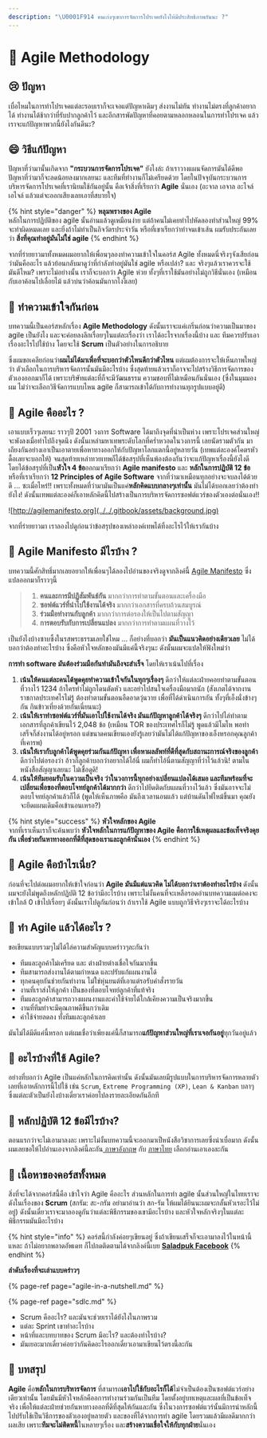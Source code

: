 ```yaml
---
description: "\U0001F914 คนเก่งๆเขาการจัดการโปรเจคยังไงให้มีประสิทธิภาพกันนะ ?"
---
```


# 👦 Agile Methodology

## 😢 ปัญหา

เบื่อไหมในการทำโปรเจคแต่ละรอบเราก็จะเจอแต่ปัญหาเดิมๆ ส่งงานไม่ทัน ทำงานไม่ตรงที่ลูกค้าอยากได้ ทำงานได้ช้ากว่าที่รับปากลูกค้าไว้ และอีกสารพัดปัญหาที่คอยตามหลอกหลอนในการทำโปรเจค แล้วเราจะแก้ปัญหาพวกนี้ยังไงกันดีนะ?

## 😄 วิธีแก้ปัญหา

ปัญหาที่ว่ามานั้นเกิดจาก **"กระบวนการจัดการโปรเจค"** ยังไงล่ะ ถ้าเราวางแผนจัดการมันได้ดีพอ ปัญหาที่ว่ามาก็จะลดน้อยลงมากเลยนะ และทีมที่ทำงานก็ไม่เครียดด้วย โดยในปัจจุบันกระบวนการบริหารจัดการโปรเจคที่เรานิยมใช้กันอยู่นั้น คือเจ้าสิ่งที่เรียกว่า **Agile** นั่นเอง \(อะจาล เอจาล อะไจล์ เอไจล์ แล้วแต่จะออกเสียงเลยเอาที่สบายใจ\)

{% hint style="danger" %}
**หลุมพรางของ Agile**  
หลักในการปฏิบัติของ agile นั้นอ่านแล้วดูเหมือนง่าย แต่ถ้าคนไม่เคยทำไปหัดลองทำส่วนใหญ่ 99% จะทำผิดหมดเลย และยิ่งถ้าไม่ทำเป็นกิจวัตรประจำวัน หรือที่เขาเรียกว่าทำจนเข้าเส้น ผมรับประกันเลยว่า **สิ่งที่คุณทำอยู่มันไม่ใช่ agile**
{% endhint %}

จากที่ร่ายยาวมาทั้งหมดผมอยากให้เพื่อนๆลองทำความเข้าใจในคอร์ส Agile ทั้งหมดนี่จริงๆจังเสียก่อนว่ามันคืออะไร แล้วย้อนกลับมาดูว่าที่กำลังทำอยู่มันใช่ agile หรือเปล่า? และ จริงๆแล้วเราควรจะใช้มันดีไหม? เพราะไม่อย่างนั้น เราก็จะบอกว่า Agile ห่วย ทั้งๆที่เราใช้มันอย่างไม่ถูกวิธีนั่นเอง \(เหมือนกับเอาค้อนไปเลื่อยไม้ แล้วบ่นว่าค้อนมันกากไงงี้เลย\)

## 👑 **ทำความเข้าใจกันก่อน**

บทความนี้เป็นคอร์สหลักเรื่อง **Agile Methodology** ดังนั้นเราจะแค่เกริ่นก่อนว่าความเป็นมาของ agile เป็นยังไง และจะค่อยลงลึกเรื่อยๆในแต่ละเรื่องว่า เราได้อะไรจากเรื่องนี้บ้าง และ ทีมควรปรับเอาเรื่องอะไรไปใช้บ้าง  โดยจะใช้ **Scrum** เป็นตัวอย่างในการอธิบาย

ซึ่งผมขอเคลียก่อนว่า**ผมไม่ได้มาเพื่อที่จะบอกว่าตัวไหนดีกว่าตัวไหน** แต่ผมต้องการจะให้เห็นภาพใหญ่ว่า ตัวเลือกในการบริหารจัดการนั้นมันมีอะไรบ้าง ซึ่งสุดท้ายแล้วเราก็อาจจะไปสร้างวิธีการจัดการของตัวเองออกมาก็ได้ เพราะบริษัทแต่ละที่ก็จะมีวัฒนธรรม ความชอบที่ไม่เหมือนกันนั่นเอง \(ซึ่งในมุมมองผม ไม่ว่าจะเลือกวิธีจัดการแบบไหน agile ก็สามารถเข้าได้กับการทำงานทุกรูปแบบอยู่ดี\)

## 🤔 Agile คืออะไร ?

เอาแบบเร็วๆเลยนะ ราวๆปี 2001 วงการ Software ได้มาถึงจุดที่น่าเป็นห่วง เพราะโปรเจคส่วนใหญ่จะพังลงเมื่อทำไปถึงจุดนึง ดังนั้นเหล่ามหาเทพระดับโลกที่คร่ำหวอดในวงการนี้ เลยนัดรวมตัวกัน มาเถียงกันอย่างเอาเป็นเอาตายเพื่อหาทางออกให้กับปัญหาโลกแตกนี้อยู่หลายวัน \(เทพแต่ละองค์โคตรหัวดื้อเลยจะบอกให้\) จนสุดท้ายเหล่าทวยเทพก็ได้ข้อสรุปที่เห็นพ้องต้องกันว่าจะแก้ปัญหาเรื่องนี้ยังไงดี โดยได้ข้อสรุปที่เป็น**หัวใจ 4 ข้อ**ออกมาเรียกว่า **Agile manifesto** และ **หลักในการปฏิบัติ 12 ข้อ** หรือที่เราเรียกว่า **12 Principles of Agile Software** จากที่ว่ามาเหมือนทุกอย่างจะจบลงได้ด้วยดี ... ซะเมื่อไหร่!! เพราะทั้งหมดที่ว่ามามันเป็นแค่**หลักคิดแบบกลางๆเท่านั้น** มันไม่ได้บอกเลยว่าต้องทำยังไง! ดังนั้นเทพแต่ละองค์ก็เอาหลักคิดนี้ไปสร้างเป็นการบริหารจัดการซอฟต์แวร์ของตัวเองต่อนั่นเอง!!

![http://agilemanifesto.org](../../.gitbook/assets/background.jpg)

จากที่ร่ายยาวมา เราลองไปดูก่อนว่าข้อสรุปของเหล่าองค์เทพได้ทิ้งอะไรไว้ให้เรากันบ้าง

## 🤔 Agile Manifesto มีไรบ้าง ?

บทความนี้ศักสิทธิ์มากเลยอยากให้เพื่อนๆได้ลองไปอ่านของจริงดูจากลิงค์นี้ [Agile Manifesto](http://agilemanifesto.org/) ซึ่งแปลออกมาก็ราวๆนี้

> 1. **คนและการมีปฏิสัมพันธ์กัน** มากกว่าการทำตามขั้นตอนและเครื่องมือ
> 2. **ซอฟต์แวร์ที่นำไปใช้งานได้จริง** มากกว่าเอกสารที่ครบถ้วนสมบูรณ์
> 3. **ร่วมมือทำงานกับลูกค้า** มากกว่าการต่อรองให้เป็นไปตามสัญญา
> 4. **การตอบรับกับการเปลี่ยนแปลง** มากกว่าการทำตามแผนที่วางไว้

เป็นยังไงบ้างซาบซึ้งในรสพระธรรมเลยใช่ไหม ... ก็อย่างที่บอกว่า **มันเป็นแนวคิดอย่างเดียวเลย** ไม่ได้บอกว่าต้องทำอะไรบ้าง ซึ่งคือหัวใจหลักของมันมีแค่นี้จริงๆนะ ดังนั้นผมจะแปลให้ฟังใหม่ว่า

**การทำ software มันต้องร่วมมือกันทำมันถึงจะสำเร็จ** โดยให้เราเน้นไปที่เรื่อง

1. **เน้นให้คนแต่ละคนได้พูดคุยทำความเข้าใจกันในทุกๆเรื่องๆ** ดีกว่าให้แต่ละฝ่ายคอยทำตามขั้นตอนที่วางไว้ 1234 ถ้าใครทำไม่ถูกโดนตัดหัว และอย่าไปสนใจเครื่องมือมากนัก \(สังเกตได้จากงานราชกาลประเทศไรไม่รู้ ต้องทำตามขั้นตอนอืดอาดวุ่นวาย เพื่อที่ได้ดำเนินการกัน ทั้งๆที่เอ็งนั่งข้างๆกัน กินข้าวเที่ยงด้วยกันเนี่ยนนะ\)
2. **เน้นให้เราทำซอฟต์แวร์ที่มันเอาไปใช้งานได้จริง มันแก้ปัญหาลูกค้าได้จริงๆ** ดีกว่าไปไล่ทำตามเอกสารที่ลูกค้าเขียนไว้ 2,048 ข้อ \(เหมือน TOR ของประเทศไรก็ไม่รู้ พูดแล้วมีโมโห พอทำเสร็จก็ส่งงานได้อยู่หรอก แต่ขนาดคนเขียนเองยังรู้เลยว่ามันไม่ได้แก้ปัญหาของเอ็งหรอกคุณลูกค้าที่เคารพ\)
3. **เน้นให้เรากับลูกค้าได้พูดคุยร่วมกันแก้ปัญหา เพื่อหาผลลัพท์ที่ดีที่สุดกับสถานะการณ์จริงของลูกค้า** ดีกว่าไปต่อรองว่า อ้าวก็ลูกค้าบอกว่าอยากได้ไอ้นี่ ผมก็ทำไอ้นี่ตามสัญญาที่ว่าไว้แล้วนิ! ตามในหนังสือสัญญาเลยนะ ไม่เชื่อดูดิ!
4. **เน้นให้ทีมยอมรับในความเป็นจริง ว่าในวงการนี้ทุกอย่างเปลี่ยนแปลงได้เสมอ และทีมพร้อมที่จะเปลี่ยนเพื่อของที่ตอบโจทย์ลูกค้าได้มากกว่า** ดีกว่าไปยึดติดกับแผนที่วางไว้แล้ว ซึ่งมันอาจจะไม่ตอบโจทย์ลุกค้าแล้วก็ได้ \(พูดให้เห็นภาพคือ มันถึงเวลานอนแล้ว แต่บ้านดันไฟไหม้ขึ้นมา คุณยังจะยึดแผนเดิมคือเข้านอนเหรอ?\)

{% hint style="success" %}
**หัวใจหลักของ Agile**  
จากที่เราเห็นเราก็จะค้นพบว่า **หัวใจหลักในการแก้ปัญหาของ Agile คือการใช้เหตุผลและข้อเท็จจริงคุยกัน เพื่อช่วยกันหาทางออกที่ดีที่สุดของเราและลูกค้านั่นเอง**
{% endhint %}

## 🤢 Agile คือบ้าไรเนี่ย?

ก่อนที่จะไปต่อผมอยากให้เข้าใจก่อนว่า **Agile มันมีแต่แนวคิด ไม่ได้บอกว่าเราต้องทำอะไรบ้าง** ดังนั้นผมจะยังไม่พูดถึงหลักปฏิบัติ 12 ข้อว่ามีอะไรบ้าง เพราะไม่งั้นคนที่จะเหลือรอดอ่านบทความผมต่อคงจะเข้าใกล้ 0 เข้าไปเรื่อยๆ ดังนั้นเราไปดูกันก่อนว่า ถ้าเราใช้ Agile แบบถูกวิธีจริงๆเราจะได้อะไรบ้าง

## 🤔 ทำ Agile แล้วได้อะไร ?

ขอเขียนแบบรวมๆไม่ได้ไล่ความสำคัญแบบคร่าวๆละกันว่า

* ทีมและลูกค้าไม่เครียด และ ต่างฝ่ายต่างเชื่อใจกันมากขึ้น
* ทีมสามารถส่งงานได้ตามกำหนด และปรับแก้แผนงานได้
* ทุกคนคุยกันช่วยกันทำงาน ไม่ใช่หุ่นยนต์ที่เอาแต่รอรับคำสั่งรายวัน
* งานที่เราส่งให้ลูกค้า เป็นของที่ตอบโจทย์ลูกค้าที่แท้จริง
* ทีมและลูกค้าสามารถวางแผนงานและค่าใช้จ่ายได้ใกล้เคียงความเป็นจริงมากขึ้น
* งานที่ทีมทำจะมีคุณภาพดีขึ้นกว่าเดิม
* ค่าใช้จ่ายลดลง ทั้งทีมและลูกค้าเลย

มันไม่ได้มีดีแค่นี้หรอก แต่ผมเชื่อว่าเพียงแค่นี้ก็สามารถ**แก้ปัญหาส่วนใหญ่ที่เราเจอกันอยู่**ทุกวันอยู่แล้ว

## 🤔 อะไรบ้างที่ใช้ Agile?

อย่างที่บอกว่า Agile เป็นแค่หลักในการคิดเท่านั้น ดังนั้นมันเลยมีรูปแบบในการบริหารจัดการหลายตัวเลยที่เอาหลักการนี้ไปใช้ เช่น `Scrum`, `Extreme Programming (XP)`, `Lean & Kanban` บลาๆ ซึ่งแต่ละตัวเป็นยังไงบ้างเดี๋ยวเราค่อยไปลงรายละเอียดกันอีกที

## 🤔 หลักปฏิบัติ 12 ข้อมีไรบ้าง?

ตอนแรกว่าจะไม่เอามาลงละ เพราะไม่งั้นบทความนี้จะออกมาเป็หนังสือวิชาการเลยซึ่งน่าเบื่อมาก ดังนั้นผมเลยขอให้ไปอ่านเองจากลิงค์นี้ละกัน[ ภาษาอังกฤษ](http://agilemanifesto.org/principles.html) กับ [ภาษาไทย](http://agilemanifesto.org/iso/th/principles.html) เลือกอ่านเอาเองละกัน

## 🧭 เนื้อหาของคอร์สทั้งหมด

สิ่งที่จะได้จากคอร์สนี้คือ เข้าใจว่า Agile คืออะไร ส่วนหลักในการทำ agile นั้นส่วนใหญ่ในไทยเราจะดังในเรื่องของ **Scrum** \(สกรัม: สะ-กรัม อย่ามาอ่านว่า สก-รัม ให้ผมได้ยินนะผมจะกลั้นหัวเรอะไว้ไม่อยู่\) ดังนั้นเดี๋ยวเราจะมาลองดูกันว่าแต่ละพิธีกรรมของเขามีอะไรบ้าง และหัวใจหลักจริงๆในแต่ละพิธีกรรมมันมีอะไรบ้าง

{% hint style="info" %}
คอร์สนี้กำลังค่อยๆเขียนอยู่ ซึ่งถ้าเขียนเสร็จก็จะเอามาลงไว้ในหน้านี้แหละ ถ้าไม่อยากพลาดอัพเดท ก็ไปกดติดตามได้จากลิงค์นี้เบย [**Saladpuk Facebook**](https://facebook.com/mr.saladpuk)
{% endhint %}

**ลำดับเรื่องที่จะเล่าแบบคร่าวๆ**

{% page-ref page="agile-in-a-nutshell.md" %}

{% page-ref page="sdlc.md" %}

* Scrum คืออะไร? และมันจะช่วยเราได้ยังไงในภาพรวม
* แต่ละ Sprint เขาทำอะไรบ้าง
* หน้าที่และบทบาทของ Scrum มีอะไร? และต้องทำไรบ้าง?
* มันเยอะมากเดี๋ยวค่อยว่ากันคิดอะไรออกเดี๋ยวเอามาเขียนไว้ตรงนี้ละกัน

## 🎯 บทสรุป

**Agile** คือ**หลักในการบริหารจัดการ** ที่สามารถ**เอาไปใช้กับอะไรก็ได้**ไม่จำเป็นต้องเป็นซอฟต์แวร์อย่างเดียวเท่านั้น โดยมันมีหัวใจหลักคืออการทำงานร่วมกันเป็นทีม โดยตั้งอยู่บทเหตุและผลที่เป็นข้อเท็จจริง เพื่อให้แต่ละฝ่ายช่วยกันหาทางออกที่ดีที่สุดให้กันและกัน ซึ่งในวงการซอฟต์แวร์นั้นมีการนำหลักนี้ไปปรับใช้เป็นวิธีการของตัวเองอยู่หลายตัว และของที่ได้จากการทำ agile โดยรวมแล้วมีผลดีมากกว่าผลเสีย เพราะ**ทีมจะไม่ติดหนี้**ในหลายๆเรื่อง และ**สร้างความเชื่อใจให้กับทุกฝ่าย**นั่นเอง

